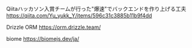 Qiitaハッカソン入賞チームが行った"爆速"でバックエンドを作り上げる工夫
https://qiita.com/Yu_yukk_Y/items/596c31c3885b11b9f4dd

Drizzle ORM
https://orm.drizzle.team/

biome
https://biomejs.dev/ja/
